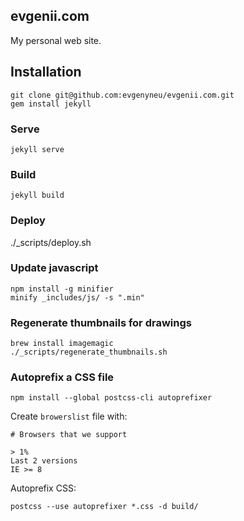 ## evgenii.com

My personal web site.

## Installation

    git clone git@github.com:evgenyneu/evgenii.com.git
    gem install jekyll


### Serve

    jekyll serve


### Build

    jekyll build

### Deploy

./_scripts/deploy.sh

### Update javascript

```
npm install -g minifier
minify _includes/js/ -s ".min"
```

### Regenerate thumbnails for drawings

```
brew install imagemagic
./_scripts/regenerate_thumbnails.sh
```

### Autoprefix a CSS file

```
npm install --global postcss-cli autoprefixer
```

Create `browerslist` file with:

```
# Browsers that we support

> 1%
Last 2 versions
IE >= 8
```

Autoprefix CSS:

```
postcss --use autoprefixer *.css -d build/
```


